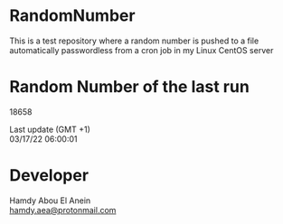 # RandomNumber    
This is a test repository where a random number is pushed to a file automatically passwordless from a cron job in my Linux CentOS server    
# Random Number of the last run   
18658
      
Last update (GMT +1)    
03/17/22 06:00:01
# Developer    
Hamdy Abou El Anein   
hamdy.aea@protonmail.com
